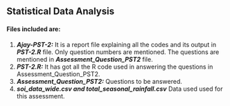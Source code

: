 ## Statistical Data Analysis
#### Files included are:

 1. ***Ajay-PST-2:*** It is a report file explaining all the codes and its output in ***PST-2.R*** file. Only question numbers are mentioned. The questions are mentioned in ***Assessment_Question_PST2*** file.
 2. ***PST-2.R:*** It has got all the R code used in answering the questions in Assessment_Question_PST2. 
 3. ***Assessment_Question_PST2:*** Questions to be answered. 
 4. ***soi_data_wide.csv and total_seasonal_rainfall.csv*** Data used used for this assessment. 
